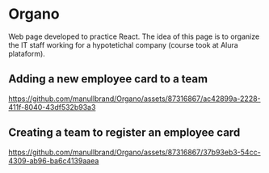 # Organo

Web page developed to practice React. The idea of this page is to organize the IT staff working for a hypotetichal company (course took at Alura plataform).

## Adding a new employee card to a team

https://github.com/manullbrand/Organo/assets/87316867/ac42899a-2228-411f-8040-43df532b93a3

## Creating a team to register an employee card

https://github.com/manullbrand/Organo/assets/87316867/37b93eb3-54cc-4309-ab96-ba6c4139aaea




